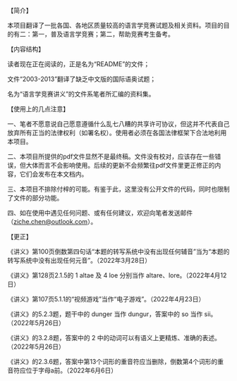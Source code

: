 【简介】

本项目翻译了一批各国、各地区质量较高的语言学竞赛试题及相关资料。项目的目的有二：第一，普及语言学竞赛；第二，帮助竞赛考生备考。


【内容结构】

读者现在正在阅读的，正是名为“README”的文件；

文件“2003-2013”翻译了缺乏中文版的国际语奥试题；

名为“语言学竞赛讲义”的文件系笔者所汇编的资料集。


【使用上的几点注意】

一、笔者不愿意说自己愿意遵循什么乱七八糟的共享许可协议，但这并不代表自己放弃所有正当的法律权利（如署名权）。使用者必须在各国法律框架下合法地利用本项目。

二、本项目所提供的pdf文件显然不是最终稿。文件没有校对，应该存在一些错误，但大体而言不会影响使用。后续的更新不会频繁往pdf文件里更正修正的内容，它们会发布在本文档内。

三、本项目不排除付梓的可能。有鉴于此，这里没有公开文件的代码，同时也限制了文件的部分功能。

四、如在使用中遇见任何问题、或有任何建议，欢迎向笔者发送邮件（ziche.chen@outlook.com）。


【更正】

《讲义》第100页倒数第四句话“本题的转写系统中没有出现任何辅音”当为“本题的转写系统中没有出现任何元音”。（2022年3月28日）

《讲义》第128页2.1.5的 1 altae 及 4 loe 分别当作 altare、lore。（2022年4月12日）

《讲义》第107页5.1.1的“视频游戏”当作“电子游戏”。（2022年4月23日）

《讲义》的5.2.3题，题干中的 dunger 当作 dungur，答案中的 so 当作 sii。（2022年5月26日）

《讲义》的3.2.8题，答案中的 2 中的动词可以有语义上更精炼、准确的表述。（2022年5月26日）

《讲义》的2.3.6题，答案中第13个词形的重音符应当删除，倒数第4个词形的重音符应位于字母a前。（2022年6月6日）
